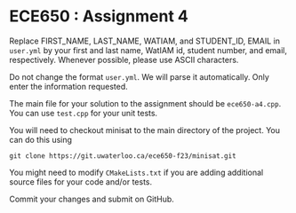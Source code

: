 # ECE650 : Assignment 4

Replace FIRST_NAME, LAST_NAME, WATIAM, and STUDENT_ID, EMAIL in
`user.yml` by your first and last name, WatIAM id, student number, and
email, respectively. Whenever possible, please use ASCII characters.

Do not change the format `user.yml`. We will parse it
automatically. Only enter the information requested.

The main file for your solution to the assignment should be
`ece650-a4.cpp`. You can use `test.cpp` for your unit tests.

You will need to checkout minisat to the main directory of the project.
You can do this using

```
git clone https://git.uwaterloo.ca/ece650-f23/minisat.git
```


You might need to modify `CMakeLists.txt` if you are adding additional
source files for your code and/or tests.

Commit your changes and submit on GitHub.
